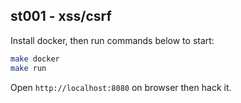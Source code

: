 st001 - xss/csrf
---

Install docker, then run commands below to start:

```sh
make docker
make run
```

Open `http://localhost:8080` on browser then hack it.
